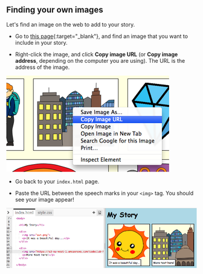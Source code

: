 ## Finding your own images

Let's find an image on the web to add to your story.

+ Go to [this page](http://jumpto.cc/html-images){:target="_blank"}, and find an image that you want to include in your story.

+ Right-click the image, and click **Copy image URL** (or **Copy image address**, depending on the computer you are using). The URL is the address of the image.

![screenshot](images/story-url.png)

+ Go back to your `index.html` page.

+ Paste the URL between the speech marks in your `<img>` tag. You should see your image appear!

![screenshot](images/story-image.png)
